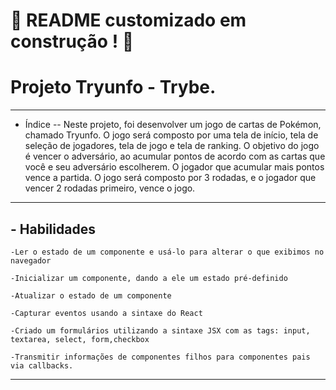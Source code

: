 # :construction: README customizado em construção ! :construction:
<!-- Olá, Tryber!
Esse é apenas um arquivo inicial para o README do seu projeto no qual você pode customizar e reutilizar todas as vezes que for executar o trybe-publisher.

Para deixá-lo com a sua cara, basta alterar o seguinte arquivo da sua máquina: ~/.student-repo-publisher/custom/_NEW_README.md

É essencial que você preencha esse documento por conta própria, ok?
Não deixe de usar nossas dicas de escrita de README de projetos, e deixe sua criatividade brilhar!
:warning: IMPORTANTE: você precisa deixar nítido:
- quais arquivos/pastas foram desenvolvidos por você; 
- quais arquivos/pastas foram desenvolvidos por outra pessoa estudante;
- quais arquivos/pastas foram desenvolvidos pela Trybe.
-->

# Projeto Tryunfo - Trybe.
---
-  Índice
    -- Neste projeto, foi desenvolver um jogo de cartas de Pokémon, chamado Tryunfo. O jogo será composto por uma tela de início, tela de seleção de jogadores, tela de jogo e tela de ranking. O objetivo do jogo é vencer o adversário, ao acumular pontos de acordo com as cartas que você e seu adversário escolherem. O jogador que acumular mais pontos vence a partida. O jogo será composto por 3 rodadas, e o jogador que vencer 2 rodadas primeiro, vence o jogo.
---
## - Habilidades

    -Ler o estado de um componente e usá-lo para alterar o que exibimos no navegador

    -Inicializar um componente, dando a ele um estado pré-definido

    -Atualizar o estado de um componente

    -Capturar eventos usando a sintaxe do React

    -Criado um formulários utilizando a sintaxe JSX com as tags: input, textarea, select, form,checkbox

    -Transmitir informações de componentes filhos para componentes pais via callbacks.
---